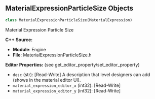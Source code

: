 ## MaterialExpressionParticleSize Objects

```python
class MaterialExpressionParticleSize(MaterialExpression)
```

Material Expression Particle Size

**C++ Source:**

- **Module**: Engine
- **File**: MaterialExpressionParticleSize.h

**Editor Properties:** (see get_editor_property/set_editor_property)

- ``desc`` (str):  [Read-Write] A description that level designers can add (shows in the material editor UI).
- ``material_expression_editor_x`` (int32):  [Read-Write]
- ``material_expression_editor_y`` (int32):  [Read-Write]

<a id="unreal.MaterialExpressionParticleSpeed"></a>